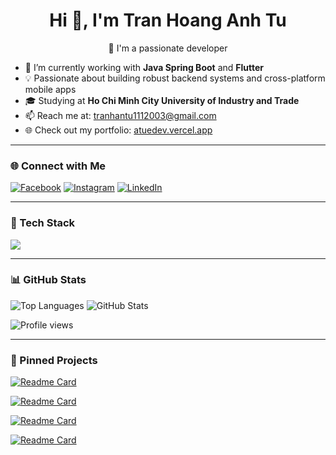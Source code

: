 <h1 align="center">Hi 👋, I'm Tran Hoang Anh Tu</h1>

<p align="center">
🚀 I'm a passionate developer
</p>

- 🔭 I’m currently working with **Java Spring Boot** and **Flutter**
- 💡 Passionate about building robust backend systems and cross-platform mobile apps
- 🎓 Studying at **Ho Chi Minh City University of Industry and Trade**
- 📫 Reach me at: tranhantu1112003@gmail.com
- 🌐 Check out my portfolio: [atuedev.vercel.app](https://atuedev.vercel.app)

---

### 🌐 Connect with Me

[![Facebook](https://img.shields.io/badge/Facebook-1877F2?style=for-the-badge&logo=facebook&logoColor=white)](https://facebook.com/)
[![Instagram](https://img.shields.io/badge/Instagram-E4405F?style=for-the-badge&logo=instagram&logoColor=white)](https://instagram.com/)
[![LinkedIn](https://img.shields.io/badge/LinkedIn-0077B5?style=for-the-badge&logo=linkedin&logoColor=white)](https://linkedin.com/)

---

### 🧰 Tech Stack

<p align="left">
  <img src="https://skillicons.dev/icons?i=java,spring,flutter,dart,androidstudio,postgres,mysql,git,github,vscode,figma" />
</p>

---

### 📊 GitHub Stats

<p align="left">
  <img src="https://github-readme-stats.vercel.app/api/top-langs?username=trhgtau&show_icons=true&locale=en&layout=compact" alt="Top Languages" />
  <img src="https://github-readme-stats.vercel.app/api?username=trhgtau&show_icons=true&theme=default" alt="GitHub Stats" />
</p>

<p align="left">
  <img src="https://komarev.com/ghpvc/?username=trhgtau&label=Profile%20views&color=0e75b6&style=flat" alt="Profile views" />
</p>

---

### 📌 Pinned Projects

[![Readme Card](https://github-readme-stats.vercel.app/api/pin/?username=trhgtau&repo=flutter-event-app)](https://github.com/trhgtau/flutter-event-app)

[![Readme Card](https://github-readme-stats.vercel.app/api/pin/?username=trhgtau&repo=spring-boot-auth-api)](https://github.com/trhgtau/spring-boot-auth-api)

[![Readme Card](https://github-readme-stats.vercel.app/api/pin/?username=trhgtau&repo=training-points-api)](https://github.com/trhgtau/training-points-api)

[![Readme Card](https://github-readme-stats.vercel.app/api/pin/?username=trhgtau&repo=student-checkin-app)](https://github.com/trhgtau/student-checkin-app)
